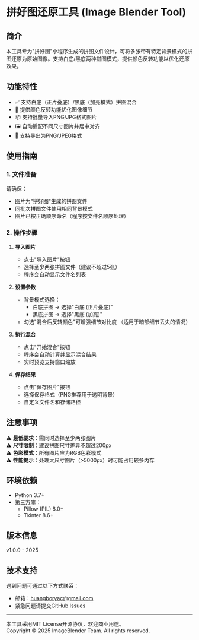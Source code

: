 # 拼好图还原工具 (Image Blender Tool)

## 简介
本工具专为"拼好图"小程序生成的拼图文件设计，可将多张带有特定背景模式的拼图还原为原始图像。支持白底/黑底两种拼图模式，提供颜色反转功能以优化还原效果。

## 功能特性
- ✅ 支持白底（正片叠底）/黑底（加亮模式）拼图混合
- 🔄 提供颜色反转功能优化图像细节
- 📦 支持批量导入PNG/JPG格式图片
- 🖼️ 自动适配不同尺寸图片并居中对齐
- 💾 支持导出为PNG/JPEG格式

## 使用指南

### 1. 文件准备
请确保：
- 图片为"拼好图"生成的拼图文件
- 同批次拼图文件使用相同背景模式
- 图片已按正确顺序命名（程序按文件名顺序处理）

### 2. 操作步骤
1. **导入图片**
   - 点击"导入图片"按钮
   - 选择至少两张拼图文件（建议不超过5张）
   - 程序会自动显示文件名列表

2. **设置参数**
   - 背景模式选择：
     - 白底拼图 → 选择"白底 (正片叠底)"
     - 黑底拼图 → 选择"黑底 (加亮)"
   - 勾选"混合后反转颜色"可增强细节对比度
     （适用于暗部细节丢失的情况）

3. **执行混合**
   - 点击"开始混合"按钮
   - 程序会自动计算并显示混合结果
   - 实时预览支持窗口缩放

4. **保存结果**
   - 点击"保存图片"按钮
   - 选择保存格式（PNG推荐用于透明背景）
   - 自定义文件名和存储路径

## 注意事项
⚠️ **最低要求**：需同时选择至少两张图片  
⚠️ **尺寸限制**：建议拼图尺寸差异不超过200px  
⚠️ **色彩模式**：所有图片应为RGB色彩模式  
⚠️ **性能提示**：处理大尺寸图片（>5000px）时可能占用较多内存  

## 环境依赖
- Python 3.7+
- 第三方库：
  - Pillow (PIL) 8.0+
  - Tkinter 8.6+

## 版本信息
v1.0.0 - 2025

## 技术支持
遇到问题可通过以下方式联系：
- 邮箱：huangboryac@gmail.com
- 紧急问题请提交GitHub Issues

---

本工具采用MIT License开源协议，欢迎商业用途。  
Copyright © 2025 ImageBlender Team. All rights reserved.
